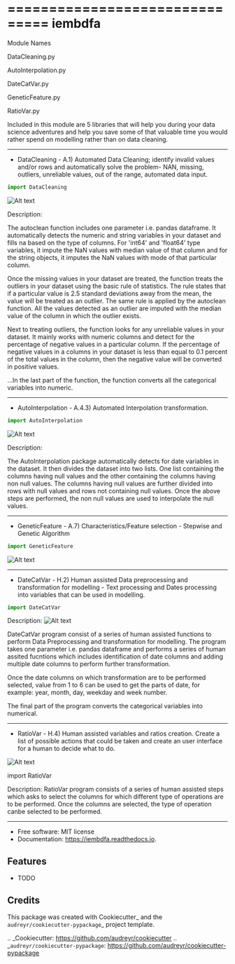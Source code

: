 ===============================
iembdfa
===============================

Module Names

DataCleaning.py

AutoInterpolation.py

DateCatVar.py

GeneticFeature.py

RatioVar.py

Included in this module are 5 libraries that will help you during your data science adventures and help you save some of that valuable time you would rather spend on modelling rather than on data cleaning.
___
* DataCleaning - A.1) Automated Data Cleaning; identify invalid values and/or rows and automatically solve the problem- NAN, missing, outliers, unreliable values, out of the range, automated data input.

```python
import DataCleaning
```
![Alt text](http://i.imgur.com/0E8fWWF.png "Diagram A41")

Description: 

The autoclean function includes one parameter i.e. pandas dataframe. It automatically detects the numeric and string variables in your dataset and fills na based on the type of columns. For 'int64' and 'float64' type variables, it impute the NaN values with median value of that column and for the string objects, it imputes the NaN values with mode of that particular column.

Once the missing values in your dataset are treated, the function treats the outliers in your dataset using the basic rule of statistics. The rule states that if a particular value is 2.5 standard deviations away from the mean, the value will be treated as an outlier. The same rule is applied by the autoclean function. All the values detected as an outlier are imputed with the median value of the column in which the outlier exists.

Next to treating outliers, the function looks for any unreliable values in your dataset. It mainly works with numeric columns and detect for the percentage of negative values in a particular column. If the percentage of negative values in a columns in your dataset is less than equal to 0.1 percent of the total values in the column, then the negative value will be converted in positive values.

...In the last part of the function, the function converts all the categorical variables into numeric.
___
* AutoInterpolation - A.4.3) Automated Interpolation transformation.
```python
import AutoInterpolation
```
![Alt text](http://i.imgur.com/Qld2XqS.png "Diagram A43")

Description: 

The AutoInterpolation package automatically detects for date variables in the dataset. It then divides the dataset into two lists. One list containing the columns having null values and the other containing the columns having non null values. The columns having null values are further divided into rows with null values and rows not containing null values. Once the above steps are performed, the non null values are used to interpolate the null values.
___
* GeneticFeature - A.7) Characteristics/Feature selection - Stepwise and Genetic Algorithm
```python
import GeneticFeature
```
![Alt text](http://i.imgur.com/1zyswKT.png "Diagram A2")

___
* DateCatVar - H.2) Human assisted Data preprocessing and transformation for modelling - Text processing and Dates processing into variables that can be used in modelling.
```python
import DateCatVar
```
Description: 
![Alt text](http://i.imgur.com/Dq38eb0.png "Diagram H2")

DateCatVar program consist of a series of human assisted functions to perform Data Preprocessing and transformation for modelling. The program takes one parameter i.e. pandas dataframe and performs a series of human assited fucntions which includes identification of date columns and adding multiple date columns to perform further transformation.

Once the date columns on which transformation are to be performed selected, value from 1 to 6 can be used to get the parts of date, for example: year, month, day, weekday and week number.

The final part of the program converts the categorical variables into numerical. 
___
* RatioVar - H.4) Human assisted variables and ratios creation. Create a list of possible actions that could be taken and create an user interface for a human to decide what to do.


![Alt text](http://i.imgur.com/jSX1gDA.png "Diagram H4")

import RatioVar

Description: RatioVar program consists of a series of human assisted steps which asks to select the columns for which different type of operations are to be performed. Once the columns are selected, the type of operation canbe selected to be performed.
___

* Free software: MIT license
* Documentation: https://iembdfa.readthedocs.io.


Features
--------

* TODO

Credits
---------

This package was created with Cookiecutter_ and the `audreyr/cookiecutter-pypackage`_ project template.

.. _Cookiecutter: https://github.com/audreyr/cookiecutter
.. _`audreyr/cookiecutter-pypackage`: https://github.com/audreyr/cookiecutter-pypackage
